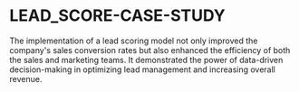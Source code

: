 # LEAD_SCORE-CASE-STUDY
The implementation of a lead scoring model not only improved the company's sales conversion rates but also enhanced the efficiency of both the sales and marketing teams. It demonstrated the power of data-driven decision-making in optimizing lead management and increasing overall revenue.
